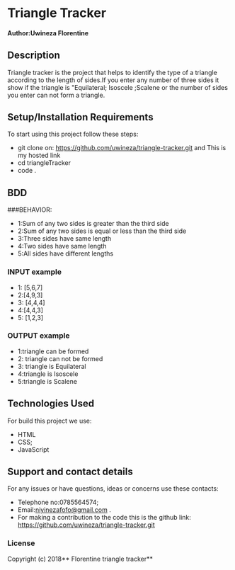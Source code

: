 # Triangle Tracker

#### Author:Uwineza Florentine

## Description

Triangle tracker is the project that helps to identify the type of a triangle according to the length of sides.If you enter any number of three sides it show if the triangle is "Equilateral; Isoscele ;Scalene or the number of sides you enter can not form a triangle.

## Setup/Installation Requirements

To start using this project follow these steps:

- git clone on: https://github.com/uwineza/triangle-tracker.git and This is my hosted link
- cd triangleTracker
- code .

## BDD

###BEHAVIOR:

- 1:Sum of any two sides is greater than the third side
- 2:Sum of any two sides is equal or less than the third side
- 3:Three sides have same length
- 4:Two sides have same length
- 5:All sides have different lengths

### INPUT example

- 1: [5,6,7]
- 2:[4,9,3]
- 3: [4,4,4]
- 4:[4,4,3]
- 5: [1,2,3]

### OUTPUT example

- 1:triangle can be formed
- 2: triangle can not be formed
- 3: triangle is Equilateral
- 4:triangle is Isoscele
- 5:triangle is Scalene

## Technologies Used

For build this project we use:

- HTML
- CSS;
- JavaScript

## Support and contact details

For any issues or have questions, ideas or concerns use these contacts:

- Telephone no:0785564574;
- Email:niyinezafofo@gmail.com .
- For making a contribution to the code this is the github link: https://github.com/uwineza/triangle-tracker.git

### License

Copyright (c) 2018** Florentine triangle tracker**
